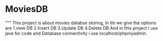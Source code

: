 # MoviesDB
""" This project is about movies databse storing, In thi we give the options are
  1.view DB
  2.Insert DB
  3.Update DB
  4.Delete DB
And in this project i use java for code and Database connectivity i use localhost/phpmyadmin.  
